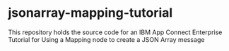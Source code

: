 # jsonarray-mapping-tutorial
This repository holds the source code for an IBM App Connect Enterprise Tutorial for Using a Mapping node to create a JSON Array message
